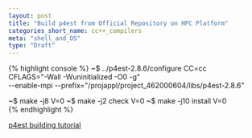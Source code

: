 ```yaml
---
layout: post
title: "Build p4est from Official Repository on HPC Platform"
categories_short_name: cc++_compilers
meta: "shell_and_OS"
type: "Draft"
---
```


{% highlight console %}
~$ ../p4est-2.8.6/configure CC=cc \
                            CFLAGS="-Wall -Wuninitialized -O0 -g" \
                            --enable-mpi --prefix="/projappl/project_462000604/libs/p4est-2.8.6"

~$ make -j8 V=0
~$ make -j2 check V=0
~$ make -j10 install V=0                            
{% endhighlight %}

[p4est building tutorial](https://www.p4est.org/tutorial-build.html)